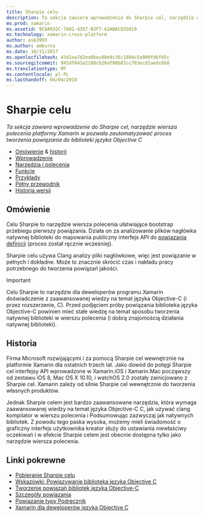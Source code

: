 ```yaml
---
title: Sharpie celu
description: Ta sekcja zawiera wprowadzenie do Sharpie cel, narzędzie wiersza polecenia platformy Xamarin w pozwala zautomatyzować proces tworzenia powiązania do biblioteki języka Objective C
ms.prod: xamarin
ms.assetid: 9C0A932C-7601-4357-B3F7-62ABAC835019
ms.technology: xamarin-cross-platform
author: asb3993
ms.author: amburns
ms.date: 10/11/2017
ms.openlocfilehash: 4341aa7d2ea0bec88e9c36c1804c5a909fd6fd5c
ms.sourcegitcommit: 945df041e2180cb20af08b83cc703ecd1aedc6b0
ms.translationtype: MT
ms.contentlocale: pl-PL
ms.lasthandoff: 04/04/2018
---
```

# <a name="objective-sharpie"></a>Sharpie celu

_Ta sekcja zawiera wprowadzenie do Sharpie cel, narzędzie wiersza polecenia platformy Xamarin w pozwala zautomatyzować proces tworzenia powiązania do biblioteki języka Objective C_

- [Omówienie](#overview) & [historii](#history)
- [Wprowadzenie](get-started.md)
- [Narzędzia i polecenia](tools.md)
- [Funkcje](platform/index.md)
- [Przykłady](examples/index.md)
- [Pełny przewodnik](~/ios/platform/binding-objective-c/walkthrough.md)
- [Historia wersji](releases.md)

## <a name="overview"></a>Omówienie

Celu Sharpie to narzędzie wiersza polecenia ułatwiające bootstrap przebiegu pierwszy powiązania.
Działa on za analizowanie plików nagłówka natywnej biblioteki do mapowania publiczny interfejs API do [powiązania definicji](~/cross-platform/macios/binding/objective-c-libraries.md#The_API_definition_file) (proces został ręcznie wcześniej).

Sharpie celu używa Clang analizy pliki nagłówkowe, więc jest powiązanie w pełnych i dokładne. Może to znacznie skrócić czas i nakładu pracy potrzebnego do tworzenia powiązań jakości.

> [!IMPORTANT]
> Celu Sharpie to narzędzie dla deweloperów programu Xamarin doświadczenie z zaawansowanej wiedzy na temat języka Objective-C (i przez rozszerzenie, C). Przed podjęciem próby powiązania biblioteka języka Objective-C powinien mieć stałe wiedzę na temat sposobu tworzenia natywnej biblioteki w wierszu polecenia (i dobrą znajomością działania natywnej biblioteki).

## <a name="history"></a>Historia

Firma Microsoft rozwijającymi i za pomocą Sharpie cel wewnętrznie na platformie Xamarin dla ostatnich trzech lat. Jako dowód do potęgi Sharpie cel interfejsy API wprowadzone w Xamarin.iOS i Xamarin.Mac począwszy od zestawu iOS 8, Mac OS X 10.10, i watchOS 2.0 zostały zainicjowano z Sharpie cel. Xamarin zależy od silnie Sharpie cel wewnętrznie do tworzenia własnych produktów.

Jednak Sharpie celem jest bardzo zaawansowane narzędzia, która wymaga zaawansowanej wiedzy na temat języka Objective-C C, jak używać clang kompilator w wierszu polecenia i Podsumowując zazwyczaj jak natywnych bibliotek. Z powodu tego paska wysoka, możemy mieli świadomość o graficzny interfejs użytkownika kreator służy do ustawiania niewłaściwy oczekiwań i w efekcie Sharpie celem jest obecnie dostępna tylko jako narzędzie wiersza polecenia.

## <a name="related-links"></a>Linki pokrewne

- [Pobieranie Sharpie celu](https://dl.xamarin.com/objective-sharpie/ObjectiveSharpie.pkg)
- [Wskazówki: Powiązywanie biblioteka języka Objective C](~/ios/platform/binding-objective-c/walkthrough.md)
- [Tworzenie powiązań bibliotek języka Objective-C](~/cross-platform/macios/binding/objective-c-libraries.md)
- [Szczegóły powiązania](~/cross-platform/macios/binding/overview.md)
- [Powiązanie typy Podręcznik](~/cross-platform/macios/binding/binding-types-reference.md)
- [Xamarin dla deweloperów języka Objective C](~/ios/get-started/objective-c-developers/index.md)
